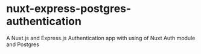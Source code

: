 # nuxt-express-postgres-authentication

A Nuxt.js and Express.js Authentication app with using of Nuxt Auth module and Postgres
